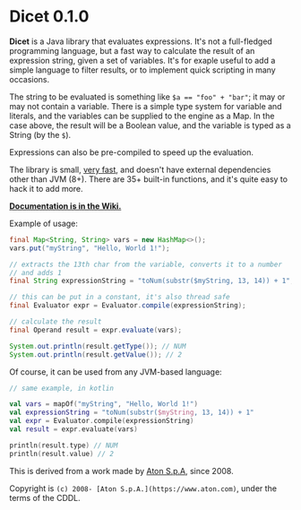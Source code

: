 # Dicet 0.1.0

**Dicet** is a Java library that evaluates expressions. It's not a full-fledged programming language, but a fast way to calculate the result of an expression string, given a set of variables. It's for exaple useful to add a simple language to filter results, or to implement quick scripting in many occasions. 

The string to be evaluated is something like `$a == "foo" + "bar"`; it may or may not contain a variable. There is a simple type system for variable and literals, and the variables can be supplied to the engine as a Map. In the case above, the result will be a Boolean value, and the variable is typed as a String (by the `$`).

Expressions can also be pre-compiled to speed up the evaluation.

The library is small, [very fast](https://github.com/AtonSpa/Dicet/wiki/Benchmarks), and doesn't have external dependencies other than JVM (8+). There are 35+ built-in functions, and it's quite easy to hack it to add more.

[**Documentation is in the Wiki.**](https://github.com/AtonSpa/Dicet/wiki)

Example of usage:

```java
final Map<String, String> vars = new HashMap<>();
vars.put("myString", "Hello, World 1!");

// extracts the 13th char from the variable, converts it to a number
// and adds 1
final String expressionString = "toNum(substr($myString, 13, 14)) + 1";

// this can be put in a constant, it's also thread safe
final Evaluator expr = Evaluator.compile(expressionString);

// calculate the result
final Operand result = expr.evaluate(vars);

System.out.println(result.getType()); // NUM
System.out.println(result.getValue()); // 2
```

Of course, it can be used from any JVM-based language:

```kotlin
// same example, in kotlin

val vars = mapOf("myString", "Hello, World 1!")
val expressionString = "toNum(substr($myString, 13, 14)) + 1"
val expr = Evaluator.compile(expressionString)
val result = expr.evaluate(vars)

println(result.type) // NUM
println(result.value) // 2
```

This is derived from a work made by [Aton S.p.A](https://www.aton.com), since 2008.

Copyright is `(c) 2008- [Aton S.p.A.](https://www.aton.com)`, under the terms of the CDDL.